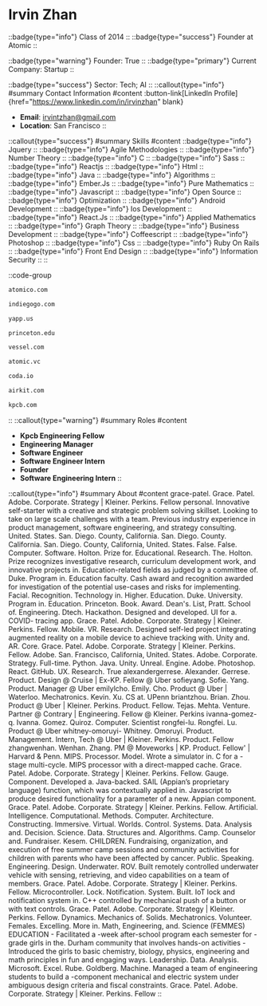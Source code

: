 # Irvin Zhan
::badge{type="info"}
Class of 2014
::
::badge{type="success"}
Founder at Atomic
::

::badge{type="warning"}
Founder: True
::
::badge{type="primary"}
Current Company: Startup
::

::badge{type="success"}
Sector: Tech; AI
::
::callout{type="info"}
#summary
Contact Information
#content
:button-link[LinkedIn Profile]{href="https://www.linkedin.com/in/irvinzhan" blank}
- **Email**: irvintzhan@gmail.com
- **Location**: San Francisco
::

::callout{type="success"}
#summary
Skills
#content
::badge{type="info"}
Jquery
::
::badge{type="info"}
Agile Methodologies
::
::badge{type="info"}
Number Theory
::
::badge{type="info"}
C
::
::badge{type="info"}
Sass
::
::badge{type="info"}
Reactjs
::
::badge{type="info"}
Html
::
::badge{type="info"}
Java
::
::badge{type="info"}
Algorithms
::
::badge{type="info"}
Ember.Js
::
::badge{type="info"}
Pure Mathematics
::
::badge{type="info"}
Javascript
::
::badge{type="info"}
Open Source
::
::badge{type="info"}
Optimization
::
::badge{type="info"}
Android Development
::
::badge{type="info"}
Ios Development
::
::badge{type="info"}
React.Js
::
::badge{type="info"}
Applied Mathematics
::
::badge{type="info"}
Graph Theory
::
::badge{type="info"}
Business Development
::
::badge{type="info"}
Coffeescript
::
::badge{type="info"}
Photoshop
::
::badge{type="info"}
Css
::
::badge{type="info"}
Ruby On Rails
::
::badge{type="info"}
Front End Design
::
::badge{type="info"}
Information Security
::
::

::code-group
```bash [Atomico]
atomico.com
```
```bash [Indiegogo]
indiegogo.com
```
```bash [Yapp]
yapp.us
```
```bash [Princeton University]
princeton.edu
```
```bash [Vessel]
vessel.com
```
```bash [Atomic]
atomic.vc
```
```bash [Coda]
coda.io
```
```bash [Airkit]
airkit.com
```
```bash [Kleiner Perkins Caufield & Byers]
kpcb.com
```
::
::callout{type="warning"}
#summary
Roles
#content
- **Kpcb Engineering Fellow**
- **Engineering Manager**
- **Software Engineer**
- **Software Engineer Intern**
- **Founder**
- **Software Engineering Intern**
::

::callout{type="info"}
#summary
About
#content
grace-patel. Grace. Patel. Adobe. Corporate. Strategy | Kleiner. Perkins. Fellow personal. Innovative self-starter with a creative and strategic problem solving skillset. Looking to take on large scale challenges with a team. Previous industry experience in product management, software engineering, and strategy consulting. United. States. San. Diego. County, California. San. Diego. County. California. San. Diego. County, California, United. States. False. False. Computer. Software. Holton. Prize for. Educational. Research. The. Holton. Prize recognizes investigative research, curriculum development work, and innovative projects in. Education-related fields as judged by a committee of. Duke. Program in. Education faculty. Cash award and recognition awarded for investigation of the potential use-cases and risks for implementing. Facial. Recognition. Technology in. Higher. Education. Duke. University. Program in. Education. Princeton. Book. Award. Dean's. List, Pratt. School of. Engineering. Dtech. Hackathon. Designed and developed. UI for a. COVID- tracing app. Grace. Patel. Adobe. Corporate. Strategy | Kleiner. Perkins. Fellow. Mobile. VR. Research. Designed self-led project integrating augmented reality on a mobile device to achieve tracking with. Unity and. AR. Core. Grace. Patel. Adobe. Corporate. Strategy | Kleiner. Perkins. Fellow. Adobe. San. Francisco, California, United. States. Adobe. Corporate. Strategy. Full-time. Python. Java. Unity. Unreal. Engine. Adobe. Photoshop. React. GitHub. UX. Research. True alexandergerrese. Alexander. Gerrese. Product. Design @ Cruise | Ex-KP. Fellow @ Uber sofieyang. Sofie. Yang. Product. Manager @ Uber emilylcho. Emily. Cho. Product @ Uber | Waterloo. Mechatronics. Kevin. Xu. CS at. UPenn briantzhou. Brian. Zhou. Product @ Uber | Kleiner. Perkins. Product. Fellow. Tejas. Mehta. Venture. Partner @ Contrary | Engineering. Fellow @ Kleiner. Perkins ivanna-gomez-q. Ivanna. Gomez. Quiroz. Computer. Scientist rongfei-lu. Rongfei. Lu. Product @ Uber whitney-omoruyi- Whitney. Omoruyi. Product. Management. Intern, Tech @ Uber | Kleiner. Perkins. Product. Fellow zhangwenhan. Wenhan. Zhang. PM @ Moveworks | KP. Product. Fellow' | Harvard & Penn. MIPS. Processor. Model. Wrote a simulator in. C for a -stage multi-cycle. MIPS processor with a direct-mapped cache. Grace. Patel. Adobe. Corporate. Strategy | Kleiner. Perkins. Fellow. Gauge. Component. Developed a. Java-backed. SAIL (Appian’s proprietary language) function, which was contextually applied in. Javascript to produce desired functionality for a parameter of a new. Appian component. Grace. Patel. Adobe. Corporate. Strategy | Kleiner. Perkins. Fellow. Artificial. Intelligence. Computational. Methods. Computer. Architecture. Constructing. Immersive. Virtual. Worlds. Control. Systems. Data. Analysis and. Decision. Science. Data. Structures and. Algorithms. Camp. Counselor and. Fundraiser. Kesem. CHILDREN. Fundraising, organization, and execution of free summer camp sessions and community activities for children with parents who have been affected by cancer. Public. Speaking. Engineering. Design. Underwater. ROV. Built remotely controlled underwater vehicle with sensing, retrieving, and video capabilities on a team of members. Grace. Patel. Adobe. Corporate. Strategy | Kleiner. Perkins. Fellow. Microcontroller. Lock. Notification. System. Built. IoT lock and notification system in. C++ controlled by mechanical push of a button or with text controls. Grace. Patel. Adobe. Corporate. Strategy | Kleiner. Perkins. Fellow. Dynamics. Mechanics of. Solids. Mechatronics. Volunteer. Females. Excelling. More in. Math, Engineering, and. Science (FEMMES) EDUCATION - Facilitated a -week after-school program each semester for - grade girls in the. Durham community that involves hands-on activities - Introduced the girls to basic chemistry, biology, physics, engineering and math principles in fun and engaging ways. Leadership. Data. Analysis. Microsoft. Excel. Rube. Goldberg. Machine. Managed a team of engineering students to build a -component mechanical and electric system under ambiguous design criteria and fiscal constraints. Grace. Patel. Adobe. Corporate. Strategy | Kleiner. Perkins. Fellow
::
